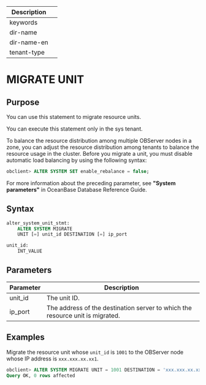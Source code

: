 | Description |                 |
|---------------|-----------------|
| keywords |                 |
| dir-name |                 |
| dir-name-en |                 |
| tenant-type |                 |

# MIGRATE UNIT

## Purpose

You can use this statement to migrate resource units.

You can execute this statement only in the sys tenant.

To balance the resource distribution among multiple OBServer nodes in a zone, you can adjust the resource distribution among tenants to balance the resource usage in the cluster. Before you migrate a unit, you must disable automatic load balancing by using the following syntax:

```sql
obclient> ALTER SYSTEM SET enable_rebalance = false;
```

For more information about the preceding parameter, see **"System parameters"** in OceanBase Database Reference Guide.

## Syntax

```sql
alter_system_unit_stmt:
    ALTER SYSTEM MIGRATE
    UNIT [=] unit_id DESTINATION [=] ip_port

unit_id:
    INT_VALUE
```

## Parameters

| **Parameter** | **Description** |
|---------|--------------------------|
| unit_id | The unit ID.  |
| ip_port | The address of the destination server to which the resource unit is migrated.  |

## Examples

Migrate the resource unit whose `unit_id` is `1001` to the OBServer node whose IP address is `xxx.xxx.xx.xx1`.

```sql
obclient> ALTER SYSTEM MIGRATE UNIT = 1001 DESTINATION = 'xxx.xxx.xx.xx1:xxxx';
Query OK, 0 rows affected
```
